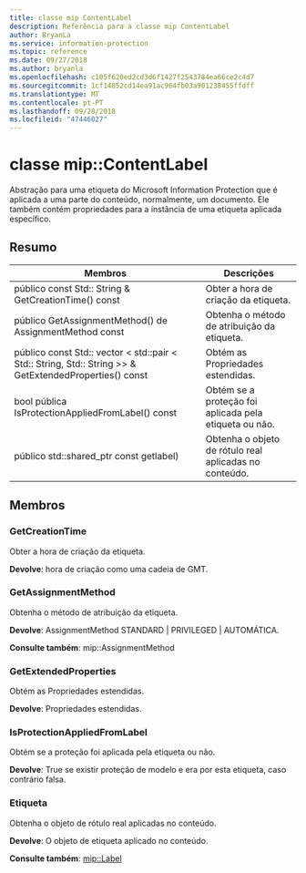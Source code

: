 ```yaml
---
title: classe mip ContentLabel
description: Referência para a classe mip ContentLabel
author: BryanLa
ms.service: information-protection
ms.topic: reference
ms.date: 09/27/2018
ms.author: bryanla
ms.openlocfilehash: c105f620ed2cd3d6f1427f2543784ea66ce2c4d7
ms.sourcegitcommit: 1cf14852cd14ea91ac964fb03a901238455ffdff
ms.translationtype: MT
ms.contentlocale: pt-PT
ms.lasthandoff: 09/28/2018
ms.locfileid: "47446027"
---
```

# <a name="class-mipcontentlabel"></a>classe mip::ContentLabel 
Abstração para uma etiqueta do Microsoft Information Protection que é aplicada a uma parte do conteúdo, normalmente, um documento.
Ele também contém propriedades para a instância de uma etiqueta aplicada específico.
  
## <a name="summary"></a>Resumo
 Membros                        | Descrições                                
--------------------------------|---------------------------------------------
 público const Std:: String & GetCreationTime() const  |  Obter a hora de criação da etiqueta.
 público GetAssignmentMethod() de AssignmentMethod const  |  Obtenha o método de atribuição da etiqueta.
público const Std:: vector < std::pair < Std:: String, Std:: String >> & GetExtendedProperties() const  |  Obtém as Propriedades estendidas.
 bool pública IsProtectionAppliedFromLabel() const  |  Obtém se a proteção foi aplicada pela etiqueta ou não.
público std::shared_ptr<Label> const getlabel)  |  Obtenha o objeto de rótulo real aplicadas no conteúdo.
  
## <a name="members"></a>Membros
  
### <a name="getcreationtime"></a>GetCreationTime
Obter a hora de criação da etiqueta.

  
**Devolve**: hora de criação como uma cadeia de GMT.
  
### <a name="getassignmentmethod"></a>GetAssignmentMethod
Obtenha o método de atribuição da etiqueta.

  
**Devolve**: AssignmentMethod STANDARD | PRIVILEGED | AUTOMÁTICA. 
  
**Consulte também**: mip::AssignmentMethod
  
### <a name="getextendedproperties"></a>GetExtendedProperties
Obtém as Propriedades estendidas.

  
**Devolve**: Propriedades estendidas.
  
### <a name="isprotectionappliedfromlabel"></a>IsProtectionAppliedFromLabel
Obtém se a proteção foi aplicada pela etiqueta ou não.

  
**Devolve**: True se existir proteção de modelo e era por esta etiqueta, caso contrário falsa.
  
### <a name="label"></a>Etiqueta
Obtenha o objeto de rótulo real aplicadas no conteúdo.

  
**Devolve**: O objeto de etiqueta aplicado no conteúdo. 
  
**Consulte também**: [mip::Label](class_mip_label.md)